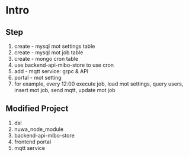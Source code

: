 # Intro

## Step

1. create - mysql mot settings table
2. create - mysql mot job table
3. create - mongo cron table
4. use backend-api-mibo-store to use cron
5. add - mqtt service: grpc & API
6. portal - mot setting
7. for example, every 12:00 execute job, load mot settings, query users, insert mot job, send mqtt, update mot job

## Modified Project

1. dsl
2. nuwa\_node\_module
3. backend-api-mibo-store
4. frontend portal
5. mqtt service



